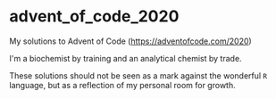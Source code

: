 # advent_of_code_2020
My solutions to Advent of Code (https://adventofcode.com/2020)

I'm a biochemist by training and an analytical chemist by trade.

These solutions should not be seen as a mark against the wonderful `R` language, but as a reflection of my personal room for growth.
